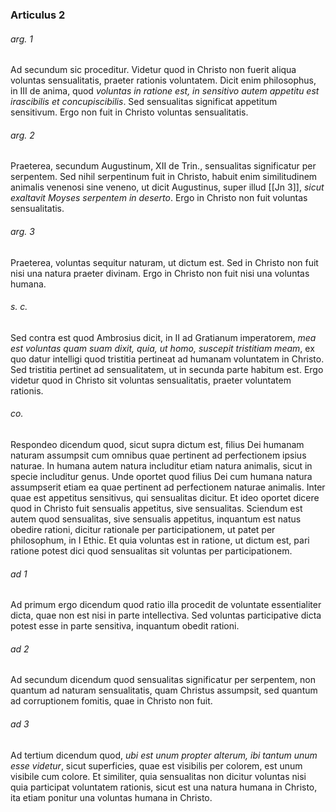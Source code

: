 ### Articulus 2

###### arg. 1
Ad secundum sic proceditur. Videtur quod in Christo non fuerit aliqua voluntas sensualitatis, praeter rationis voluntatem. Dicit enim philosophus, in III de anima, quod *voluntas in ratione est, in sensitivo autem appetitu est irascibilis et concupiscibilis*. Sed sensualitas significat appetitum sensitivum. Ergo non fuit in Christo voluntas sensualitatis.

###### arg. 2
Praeterea, secundum Augustinum, XII de Trin., sensualitas significatur per serpentem. Sed nihil serpentinum fuit in Christo, habuit enim similitudinem animalis venenosi sine veneno, ut dicit Augustinus, super illud [[Jn 3]], *sicut exaltavit Moyses serpentem in deserto*. Ergo in Christo non fuit voluntas sensualitatis.

###### arg. 3
Praeterea, voluntas sequitur naturam, ut dictum est. Sed in Christo non fuit nisi una natura praeter divinam. Ergo in Christo non fuit nisi una voluntas humana.

###### s. c.
Sed contra est quod Ambrosius dicit, in II ad Gratianum imperatorem, *mea est voluntas quam suam dixit, quia, ut homo, suscepit tristitiam meam*, ex quo datur intelligi quod tristitia pertineat ad humanam voluntatem in Christo. Sed tristitia pertinet ad sensualitatem, ut in secunda parte habitum est. Ergo videtur quod in Christo sit voluntas sensualitatis, praeter voluntatem rationis.

###### co.
Respondeo dicendum quod, sicut supra dictum est, filius Dei humanam naturam assumpsit cum omnibus quae pertinent ad perfectionem ipsius naturae. In humana autem natura includitur etiam natura animalis, sicut in specie includitur genus. Unde oportet quod filius Dei cum humana natura assumpserit etiam ea quae pertinent ad perfectionem naturae animalis. Inter quae est appetitus sensitivus, qui sensualitas dicitur. Et ideo oportet dicere quod in Christo fuit sensualis appetitus, sive sensualitas. Sciendum est autem quod sensualitas, sive sensualis appetitus, inquantum est natus obedire rationi, dicitur rationale per participationem, ut patet per philosophum, in I Ethic. Et quia voluntas est in ratione, ut dictum est, pari ratione potest dici quod sensualitas sit voluntas per participationem.

###### ad 1
Ad primum ergo dicendum quod ratio illa procedit de voluntate essentialiter dicta, quae non est nisi in parte intellectiva. Sed voluntas participative dicta potest esse in parte sensitiva, inquantum obedit rationi.

###### ad 2
Ad secundum dicendum quod sensualitas significatur per serpentem, non quantum ad naturam sensualitatis, quam Christus assumpsit, sed quantum ad corruptionem fomitis, quae in Christo non fuit.

###### ad 3
Ad tertium dicendum quod, *ubi est unum propter alterum, ibi tantum unum esse videtur*, sicut superficies, quae est visibilis per colorem, est unum visibile cum colore. Et similiter, quia sensualitas non dicitur voluntas nisi quia participat voluntatem rationis, sicut est una natura humana in Christo, ita etiam ponitur una voluntas humana in Christo.

